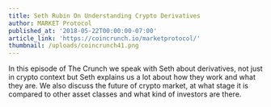 ```yaml
---
title: Seth Rubin On Understanding Crypto Derivatives
author: MARKET Protocol
published_at: '2018-05-22T00:00:00-07:00'
article_link: 'https://coincrunch.io/marketprotocol/'
thumbnail: /uploads/coincrunch41.png
---
```

In this episode of The Crunch we speak with Seth about derivatives, not just in crypto context but Seth explains us a lot about how they work and what they are. We also discuss the future of crypto market, at what stage it is compared to other asset classes and what kind of investors are there.
